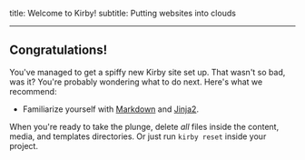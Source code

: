 title: Welcome to Kirby!
subtitle: Putting websites into clouds

- - -

## Congratulations!

You've managed to get a spiffy new Kirby site set up.  That wasn't so bad, was it?  You're probably wondering what to do next.  Here's what we recommend:

* Familiarize yourself with [Markdown](http://daringfireball.net/projects/markdown/) and [Jinja2](http://jinja.pocoo.org/).

When you're ready to take the plunge, delete *all* files inside the content, media, and templates directories.  Or just run `kirby reset` inside your project.
